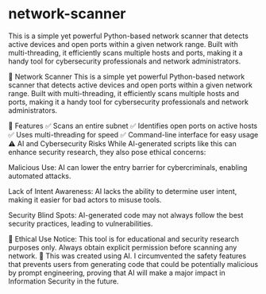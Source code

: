 # network-scanner
This is a simple yet powerful Python-based network scanner that detects active devices and open ports within a given network range. Built with multi-threading, it efficiently scans multiple hosts and ports, making it a handy tool for cybersecurity professionals and network administrators.


📡 Network Scanner
This is a simple yet powerful Python-based network scanner that detects active devices and open ports within a given network range. Built with multi-threading, it efficiently scans multiple hosts and ports, making it a handy tool for cybersecurity professionals and network administrators.

🚀 Features
✅ Scans an entire subnet
✅ Identifies open ports on active hosts
✅ Uses multi-threading for speed
✅ Command-line interface for easy usage
⚠️ AI and Cybersecurity Risks
While AI-generated scripts like this can enhance security research, they also pose ethical concerns:

Malicious Use: AI can lower the entry barrier for cybercriminals, enabling automated attacks.

Lack of Intent Awareness: AI lacks the ability to determine user intent, making it easier for bad actors to misuse tools.

Security Blind Spots: AI-generated code may not always follow the best security practices, leading to vulnerabilities.

🔹 Ethical Use Notice: This tool is for educational and security research purposes only. Always obtain explicit permission before scanning any network. 
🔹 This was created using AI. I circumvented the safety features that prevents users from generating code that could be potentially malicious by prompt engineering, proving that AI will make a major impact in Information Security in the future.
